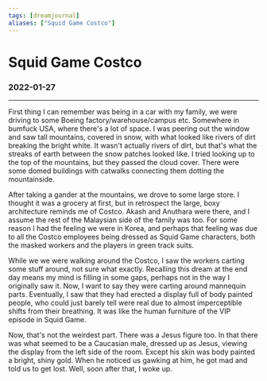 ```yaml
---
tags: [dreamjournal]
aliases: ["Squid Game Costco"]
---
```


# Squid Game Costco
### 2022-01-27
---

First thing I can remember was being in a car with my family, we were driving to some Boeing factory/warehouse/campus etc. Somewhere in bumfuck USA, where there's a lot of space. I was peering out the window and saw tall mountains, covered in snow, with what looked like rivers of dirt breaking the bright white. It wasn't actually rivers of dirt, but that's what the streaks of earth between the snow patches looked like. I tried looking up to the top of the mountains, but they passed the cloud cover. There were some domed buildings with catwalks connecting them dotting the mountainside.

After taking a gander at the mountains, we drove to some large store. I thought it was a grocery at first, but in retrospect the large, boxy architecture reminds me of Costco. Akash and Anuthara were there, and I assume the rest of the Malaysian side of the family was too. For some reason I had the feeling we were in Korea, and perhaps that feeling was due to all the Costco employees being dressed as Squid Game characters, both the masked workers and the players in green track suits.

While we we were walking around the Costco, I saw the workers carting some stuff around, not sure what exactly. Recalling this dream at the end day means my mind is filling in some gaps, perhaps not in the way I originally saw it. Now, I want to say they were carting around mannequin parts. Eventually, I saw that they had erected a display full of body painted people, who could just barely tell were real due to almost imperceptible shifts from their breathing. It was like the human furniture of the VIP episode in Squid Game.

Now, that's not the weirdest part. There was a Jesus figure too. In that there was what seemed to be a Caucasian male, dressed up as Jesus, viewing the display from the left side of the room. Except his skin was body painted a bright, shiny gold. When he noticed us gawking at him, he got mad and told us to get lost. Well, soon after that, I woke up.